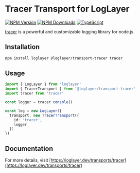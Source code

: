 # Tracer Transport for LogLayer

[![NPM Version](https://img.shields.io/npm/v/%40loglayer%2Ftransport-tracer)](https://www.npmjs.com/package/@loglayer/transport-tracer)
[![NPM Downloads](https://img.shields.io/npm/dm/%40loglayer%2Ftransport-tracer)](https://www.npmjs.com/package/@loglayer/transport-tracer)
[![TypeScript](https://img.shields.io/badge/%3C%2F%3E-TypeScript-%230074c1.svg)](http://www.typescriptlang.org/)

[tracer](https://www.npmjs.com/package/tracer) is a powerful and customizable logging library for node.js.

## Installation

```bash
npm install loglayer @loglayer/transport-tracer tracer
```

## Usage

```typescript
import { LogLayer } from 'loglayer'
import { TracerTransport } from '@loglayer/transport-tracer'
import tracer from 'tracer'

const logger = tracer.console()

const log = new LogLayer({
  transport: new TracerTransport({
    id: 'tracer',
    logger
  })
})
```

## Documentation

For more details, visit [https://loglayer.dev/transports/tracer](https://loglayer.dev/transports/tracer)
